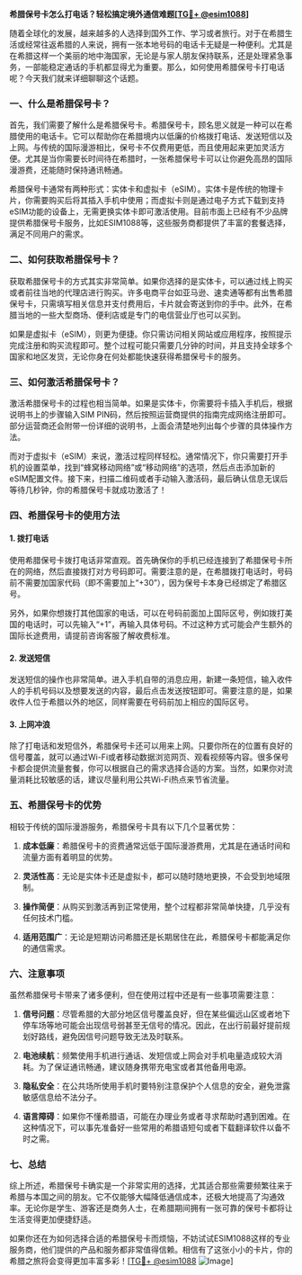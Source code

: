 **希腊保号卡怎么打电话？轻松搞定境外通信难题[[TG💪+ @esim1088](https://t.me/s/esim1088)]**

随着全球化的发展，越来越多的人选择到国外工作、学习或者旅行。对于在希腊生活或经常往返希腊的人来说，拥有一张本地号码的电话卡无疑是一种便利。尤其是在希腊这样一个美丽的地中海国家，无论是与家人朋友保持联系，还是处理紧急事务，一部能稳定通话的手机都显得尤为重要。那么，如何使用希腊保号卡打电话呢？今天我们就来详细聊聊这个话题。

### 一、什么是希腊保号卡？

首先，我们需要了解什么是希腊保号卡。希腊保号卡，顾名思义就是一种可以在希腊使用的电话卡。它可以帮助你在希腊境内以低廉的价格拨打电话、发送短信以及上网。与传统的国际漫游相比，保号卡不仅费用更低，而且使用起来更加灵活方便。尤其是当你需要长时间待在希腊时，一张希腊保号卡可以让你避免高昂的国际漫游费，还能随时保持通讯畅通。

希腊保号卡通常有两种形式：实体卡和虚拟卡（eSIM）。实体卡是传统的物理卡片，你需要购买后将其插入手机中使用；而虚拟卡则是通过电子方式下载到支持eSIM功能的设备上，无需更换实体卡即可激活使用。目前市面上已经有不少品牌提供希腊保号卡服务，比如ESIM1088等，这些服务商都提供了丰富的套餐选择，满足不同用户的需求。

### 二、如何获取希腊保号卡？

获取希腊保号卡的方式其实非常简单。如果你选择的是实体卡，可以通过线上购买或者前往当地的代理店进行购买。许多电商平台如亚马逊、速卖通等都有出售希腊保号卡，只需填写相关信息并支付费用后，卡片就会寄送到你的手中。此外，在希腊当地的一些大型商场、便利店或是专门的电信营业厅也可以买到。

如果是虚拟卡（eSIM），则更为便捷。你只需访问相关网站或应用程序，按照提示完成注册和购买流程即可。整个过程可能只需要几分钟的时间，并且支持全球多个国家和地区发货，无论你身在何处都能快速获得希腊保号卡的服务。

### 三、如何激活希腊保号卡？

激活希腊保号卡的过程也相当简单。如果是实体卡，你需要将卡插入手机后，根据说明书上的步骤输入SIM PIN码，然后按照运营商提供的指南完成网络注册即可。部分运营商还会附带一份详细的说明书，上面会清楚地列出每个步骤的具体操作方法。

而对于虚拟卡（eSIM）来说，激活过程同样轻松。通常情况下，你只需要打开手机的设置菜单，找到“蜂窝移动网络”或“移动网络”的选项，然后点击添加新的eSIM配置文件。接下来，扫描二维码或者手动输入激活码，最后确认信息无误后等待几秒钟，你的希腊保号卡就成功激活了！

### 四、希腊保号卡的使用方法

#### 1. 拨打电话

使用希腊保号卡拨打电话非常直观。首先确保你的手机已经连接到了希腊保号卡所在的网络，然后直接拨打对方号码即可。需要注意的是，在希腊拨打电话时，号码前不需要加国家代码（即不需要加上“+30”），因为保号卡本身已经绑定了希腊区号。

另外，如果你想拨打其他国家的电话，可以在号码前面加上国际区号，例如拨打美国的电话时，可以先输入“+1”，再输入具体号码。不过这种方式可能会产生额外的国际长途费用，请提前咨询客服了解收费标准。

#### 2. 发送短信

发送短信的操作也非常简单。进入手机自带的消息应用，新建一条短信，输入收件人的手机号码以及想要发送的内容，最后点击发送按钮即可。需要注意的是，如果收件人位于希腊以外的地区，同样需要在号码前加上相应的国际区号。

#### 3. 上网冲浪

除了打电话和发短信外，希腊保号卡还可以用来上网。只要你所在的位置有良好的信号覆盖，就可以通过Wi-Fi或者移动数据浏览网页、观看视频等内容。很多保号卡都会提供流量套餐，你可以根据自己的需求选择合适的方案。当然，如果你对流量消耗比较敏感的话，建议尽量利用公共Wi-Fi热点来节省流量。

### 五、希腊保号卡的优势

相较于传统的国际漫游服务，希腊保号卡具有以下几个显著优势：

1. **成本低廉**：希腊保号卡的资费通常远低于国际漫游费用，尤其是在通话时间和流量方面有着明显的优势。
   
2. **灵活性高**：无论是实体卡还是虚拟卡，都可以随时随地更换，不会受到地域限制。

3. **操作简便**：从购买到激活再到正常使用，整个过程都非常简单快捷，几乎没有任何技术门槛。

4. **适用范围广**：无论是短期访问希腊还是长期居住在此，希腊保号卡都能满足你的通信需求。

### 六、注意事项

虽然希腊保号卡带来了诸多便利，但在使用过程中还是有一些事项需要注意：

1. **信号问题**：尽管希腊的大部分地区信号覆盖良好，但在某些偏远山区或者地下停车场等地可能会出现信号弱甚至无信号的情况。因此，在出行前最好提前规划好路线，避免因信号问题导致无法及时联系。

2. **电池续航**：频繁使用手机进行通话、发短信或上网会对手机电量造成较大消耗。为了保证通讯畅通，建议随身携带充电宝或者其他备用电源。

3. **隐私安全**：在公共场所使用手机时要特别注意保护个人信息的安全，避免泄露敏感信息给不法分子。

4. **语言障碍**：如果你不懂希腊语，可能在办理业务或者寻求帮助时遇到困难。在这种情况下，可以事先准备好一些常用的希腊语短句或者下载翻译软件以备不时之需。

### 七、总结

综上所述，希腊保号卡确实是一个非常实用的选择，尤其适合那些需要频繁往来于希腊与本国之间的朋友。它不仅能够大幅降低通信成本，还极大地提高了沟通效率。无论你是学生、游客还是商务人士，在希腊期间拥有一张可靠的保号卡都将让生活变得更加便捷舒适。

如果你还在为如何选择合适的希腊保号卡而烦恼，不妨试试ESIM1088这样的专业服务商，他们提供的产品和服务都非常值得信赖。相信有了这张小小的卡片，你的希腊之旅将会变得更加丰富多彩！[[TG💪+ @esim1088](https://t.me/s/esim1088) ![Image](https://i.postimg.cc/4NQfJmqS/Snipaste-2025-05-13-00-14-12.png)]
